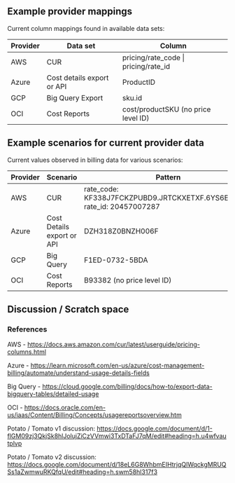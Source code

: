 ## Example provider mappings 

Current column mappings found in available data sets:

| Provider | Data set                | Column                             |
| ------------ | --------------------------- | -------------------------------------- |
| AWS          | CUR                         | pricing/rate\_code \| pricing/rate\_id |
| Azure        | Cost details export or API  | ProductID                              |
| GCP          | Big Query Export            | sku.id                                 |
| OCI          | Cost Reports                | cost/productSKU (no price level ID)    |


## Example scenarios for current provider data

Current values observed in billing data for various scenarios:

| Provider | Scenario               | Pattern                                                              |
| ------------ | -------------------------- | ------------------------------------------------------------------------ |
| AWS          | CUR                        | rate\_code: KF338J7FCKZPUBD9.JRTCKXETXF.6YS6EN2CT7 rate\_id: 20457007287 |
| Azure        | Cost Details export or API | DZH318Z0BNZH006F                                                                         |
| GCP          | Big Query                  | F1ED-0732-5BDA                                                           |
| OCI          | Cost Reports               | B93382 (no price level ID)                                               |

## Discussion / Scratch space

### References

AWS - <https://docs.aws.amazon.com/cur/latest/userguide/pricing-columns.html>

Azure - <https://learn.microsoft.com/en-us/azure/cost-management-billing/automate/understand-usage-details-fields>

Big Query - <https://cloud.google.com/billing/docs/how-to/export-data-bigquery-tables/detailed-usage>

OCI - <https://docs.oracle.com/en-us/iaas/Content/Billing/Concepts/usagereportsoverview.htm>

Potato / Tomato v1 discussion: <https://docs.google.com/document/d/1-flGM09zj3QkjSk8hlJolujZiCzVVmwi3TxDTaFJ7qM/edit#heading=h.u4wfvautplvp>

Potato / Tomato v2 discussion:\
<https://docs.google.com/document/d/18eL6G8WhbmEIHtrjqQlWqckgMRUQSs1aZwmwuRKQfqU/edit#heading=h.swm58hl317f3>
